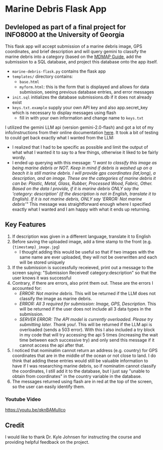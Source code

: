 # Marine Debris Flask App
## Devleloped as part of a final project for INFO8000 at the University of Georgia

This flask app will accept submission of a marine debris image, GPS coordinates, and brief description and will query gemini to classify the marine debris into a category (based on the [MDMAP Guide](https://marinedebris.noaa.gov/protocol/mdmap-marine-debris-item-categorization-guide), add the submission to a SQL database, and project this database onto the app itself.

- `marine-debris-flask.py` contains the flask app
- `templates/` directory contains:
    - `base.html`
    - `myform.html`: this is the form that is displayed and allows for data submission, seeing previous database entries, and error messages
- `init.sql` initializes the database submissions.db if it does not already exist
- `keys.txt.example` supply your own API key and also app.secret_key which is necessary to display messages using flash
    - fill in with your own information and change name to `keys.txt`

I utilized the gemini LLM api (version gemini-2.0-flash) and got a lot of my info/instructions from their online documentation [here](https://ai.google.dev/gemini-api/docs/image-understanding).
It took a bit of testing to could get back exactly what I wanted from the LLM:

- I realized that I had to be specific as possible and limit the output of what what I wanted it to say to a few things, otherwise it liked to be fairly wordy.
- I ended up querying with this message: *"I want to classify this image as being marine debris or NOT. Keep in mind if debris is washed up on a beach it is still marine debris. I will provide gps coordinates (lat,long), a description, and an image. These are the categories of marine debris it can be: Plastic, Metal, Glass, Rubber, Processed Wood, Fabric, Other. Based on the data I provide, if it is marine debris ONLY say the 'category: description' (if the description is not in English, translate it to English). If it is not marine debris, ONLY say 'ERROR: Not marine debris'"* This message was straightforward enough where I specified exactly what I wanted and I am happy with what it ends up returning.


## Key Features
1. If description was given in a different language, translate it to English
2. Before saving the uploaded image, add a time stamp to the front (e.g. `{timestamp}_image.jpg`)
    - I thought adding this would be useful so that if two images with the same name are ever uploaded, they will not be overwritten and each will be stored uniquely
3. If the submission is successfully receieved, print out a message to the screen saying: "Submission Received! category:description" so that the user knows it was successful
4. Contrary, if there are errors, also print them out. These are the errors I accounted for:
    - *ERROR: Not marine debris*. This will be returned if the LLM does not classify the image as marine debris.
    - *ERROR: All 3 required for submission: Image, GPS, Description*. This will be returned if the user does not include all 3 data types in the submission.
    - *SERVER ERROR: The API model is currently overloaded. Please try submitting later. Thank you!*. This will be returned if the LLM api is overloaded (sends a 503 error). With this I also included a try block in my code that will try accessing the api 5 times (increasing the wait time between each successive try) and only send this message if it cannot access the api after that. 
5. I noticed that nominatim cannot return an address (e.g. country) for GPS coordinates that are in the middle of the ocean or not close to land. I do think that adding these entries would still be valuable information to have if I was researching marine debris, so if nominatim cannot classify the coordinates, I still add it to the database, but I just say "unable to obtain from coordinates" in the country variable in the database.
6. The messages returned using flash are in red at the top of the screen, so the user can easily identify them.

### Youtube Video
https://youtu.be/qknBAMuIIco

## Credit 
I would like to thank Dr. Kyle Johnsen for instructing the course and providing helpful feedback on the project.
